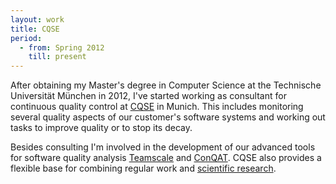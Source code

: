 ```yaml
--- 
layout: work
title: CQSE
period:
  - from: Spring 2012
    till: present
---
```


After obtaining my Master's degree in Computer Science at the Technische Universität München in 2012, I've started working as consultant for continuous quality control at [CQSE](http://www.cqse.eu) in Munich.
This includes monitoring several quality aspects of our customer's software systems and working out tasks to improve quality or to stop its decay.

Besides consulting I'm involved in the development of our advanced tools for software quality analysis [Teamscale](http://teamscale.cqse.eu) and [ConQAT](http://conqat.cqse.eu).
CQSE also provides a flexible base for combining regular work and [scientific research](https://www.cqse.eu/en/team/martin-poehlmann/).
